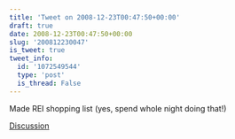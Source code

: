 ```yaml
---
title: 'Tweet on 2008-12-23T00:47:50+00:00'
draft: true
date: 2008-12-23T00:47:50+00:00
slug: '200812230047'
is_tweet: true
tweet_info:
  id: '1072549544'
  type: 'post'
  is_thread: False
---
```




Made REI shopping list (yes, spend whole night doing that!)

[Discussion](https://x.com/sytelus/status/1072549544)
